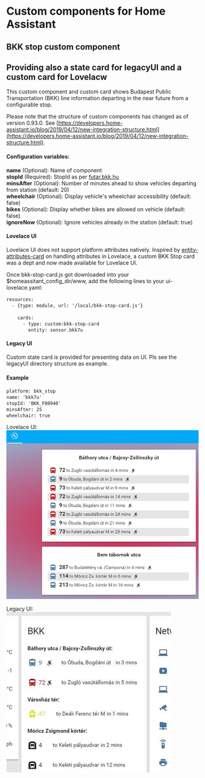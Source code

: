 # Custom components for Home Assistant
## BKK stop custom component
## Providing also a state card for legacyUI and a custom card for Lovelacw

This custom component and custom card shows Budapest Public Transportation (BKK)
line information departing in the near future from a configurable stop.

Please note that the structure of custom components has changed as of version 0.93.0. 
See [https://developers.home-assistant.io/blog/2019/04/12/new-integration-structure.html](https://developers.home-assistant.io/blog/2019/04/12/new-integration-structure.html).

#### Configuration variables:
**name** (Optional): Name of component<br />
**stopId** (Required): StopId as per [futar.bkk.hu](http://futar.bkk.hu)<br />
**minsAfter** (Optional): Number of minutes ahead to show vehicles departing from station (default: 20)<br />
**wheelchair** (Optional): Display vehicle's wheelchair accessibility (default: false)<br />
**bikes** (Optional): Display whether bikes are allowed on vehicle (default: false)<br />
**ignoreNow** (Optional): Ignore vehicles already in the station (default: true) <br />

#### Lovelace UI
Lovelace UI does not support platform attributes natively.
Inspired by [entity-attributes-card](https://github.com/custom-cards/entity-attributes-card)
on handling attributes in Lovelace, a custom BKK Stop card was a dept and now made available for Lovelace UI.

Once bkk-stop-card.js got downloaded into your $homeassitant_config_dir/www, add the following lines to your ui-lovelace.yaml:
```
resources:
  - {type: module, url: '/local/bkk-stop-card.js'}

    cards:
      - type: custom:bkk-stop-card
        entity: sensor.bkk7u
```

#### Legacy UI
Custom state card is provided for presenting data on UI. Pls see the legacyUI directory structure as example.

#### Example
```
platform: bkk_stop
name: 'bkk7u'
stopId: 'BKK_F00940'
minsAfter: 25
wheelchair: true
```

Lovelace UI:
![bkk_stop Lovelace example](example/bkk_lovelace.jpg)

Legacy UI:
![bkk_stop legacy UI example](example/bkk_hass.jpg)
